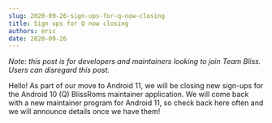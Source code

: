 ```yaml
---
slug: 2020-09-26-sign-ups-for-q-now-closing
title: Sign ups for Q now closing
authors: eric
date: 2020-09-26
---
```


_Note: this post is for developers and maintainers looking to join Team Bliss. Users can disregard this post._

Hello! As part of our move to Android 11, we will be closing new sign-ups for the Android 10 (Q) BlissRoms maintainer application. We will come back with a new maintainer program for Android 11, so check back here often and we will announce details once we have them!
